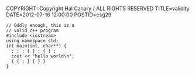 COPYRIGHT=Copyright Hal Canary / ALL RIGHTS RESERVED
TITLE=validity
DATE=2012-07-16 12:00:00
POSTID=csg29

```
// Oddly enough, this is a
// valid c++ program
#include <iostream>
using namespace std;
int main(int, char**) {
  ; ; ; { } ; { } ;
  cout << "hello world\n";
  { { ; } { } }
}
```
